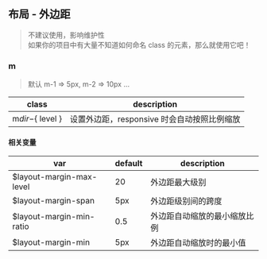 ## 布局 - 外边距
> 不建议使用，影响维护性 <br/>
> 如果你的项目中有大量不知道如何命名 class 的元素，那么就使用它吧！

### m
> 默认 m-1 => 5px, m-2 => 10px ...

 class                | description
 -------------------- | -------------------------------------------
 m${ dir }-${ level } | 设置外边距，responsive 时会自动按照比例缩放
 
#### 相关变量

 var                             | default | description
 ------------------------------- | ------- | --------------------------------
 $layout-margin-max-level        | 20      | 外边距最大级别
 $layout-margin-span             | 5px     | 外边距级别间的跨度
 $layout-margin-min-ratio        | 0.5     | 外边距自动缩放的最小缩放比例
 $layout-margin-min              | 5px     | 外边距自动缩放时的最小值
 